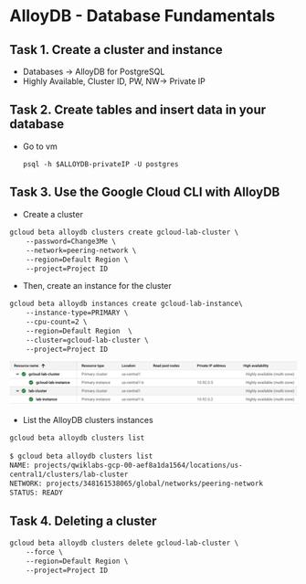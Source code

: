 # AlloyDB - Database Fundamentals

## Task 1. Create a cluster and instance

- Databases -> AlloyDB for PostgreSQL
- Highly Available, Cluster ID, PW, NW-> Private IP

## Task 2. Create tables and insert data in your database

- Go to vm

  ```
  psql -h $ALLOYDB-privateIP -U postgres

  ```

## Task 3. Use the Google Cloud CLI with AlloyDB

- Create a cluster

```
gcloud beta alloydb clusters create gcloud-lab-cluster \
    --password=Change3Me \
    --network=peering-network \
    --region=Default Region \
    --project=Project ID
```

- Then, create an instance for the cluster

```
gcloud beta alloydb instances create gcloud-lab-instance\
    --instance-type=PRIMARY \
    --cpu-count=2 \
    --region=Default Region  \
    --cluster=gcloud-lab-cluster \
    --project=Project ID
```

![](lab1-alloydb1.png)

- List the AlloyDB clusters instances

```
gcloud beta alloydb clusters list

$ gcloud beta alloydb clusters list
NAME: projects/qwiklabs-gcp-00-aef8a1da1564/locations/us-central1/clusters/lab-cluster
NETWORK: projects/348161538065/global/networks/peering-network
STATUS: READY
```

## Task 4. Deleting a cluster

```
gcloud beta alloydb clusters delete gcloud-lab-cluster \
    --force \
    --region=Default Region \
    --project=Project ID
```

